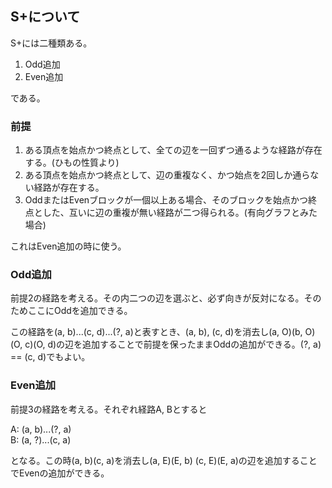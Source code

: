 ## S+について

S+には二種類ある。
1. Odd追加
2. Even追加

である。

### 前提
1. ある頂点を始点かつ終点として、全ての辺を一回ずつ通るような経路が存在する。(ひもの性質より)
2. ある頂点を始点かつ終点として、辺の重複なく、かつ始点を2回しか通らない経路が存在する。
3. OddまたはEvenブロックが一個以上ある場合、そのブロックを始点かつ終点とした、互いに辺の重複が無い経路が二つ得られる。(有向グラフとみた場合)

これはEven追加の時に使う。

### Odd追加
前提2の経路を考える。その内二つの辺を選ぶと、必ず向きが反対になる。そのためここにOddを追加できる。

この経路を(a, b)...(c, d)...(?, a)と表すとき、(a, b), (c, d)を消去し(a, O)(b, O) (O, c)(O, d)の辺を追加することで前提を保ったままOddの追加ができる。(?, a) == (c, d)でもよい。

### Even追加
前提3の経路を考える。それぞれ経路A, Bとすると

A: (a, b)...(?, a)  
B: (a, ?)...(c, a)

となる。この時(a, b)(c, a)を消去し(a, E)(E, b) (c, E)(E, a)の辺を追加することでEvenの追加ができる。